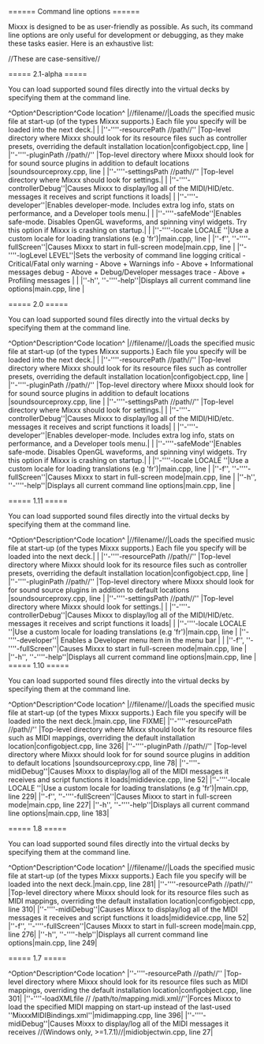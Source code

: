 ====== Command line options ======

Mixxx is designed to be as user-friendly as possible. As such, its command line options are only useful for development or debugging, as they make these tasks easier. Here is an exhaustive list:

//These are case-sensitive//

===== 2.1-alpha =====

You can load supported sound files directly into the virtual decks by specifying them at the command line.

^Option^Description^Code location^
|//filename//|Loads the specified music file at start-up (of the types Mixxx supports.) Each file you specify will be loaded into the next deck.| |
|''-''''-resourcePath //path//'' |Top-level directory where Mixxx should look for its resource files such as controller presets, overriding the default installation location|configobject.cpp, line |
|''-''''-pluginPath //path//'' |Top-level directory where Mixxx should look for for sound source plugins in addition to default locations |soundsourceproxy.cpp, line |
|''-''''-settingsPath //path//'' |Top-level directory where Mixxx should look for settings.| |
|''-''''-controllerDebug''|Causes Mixxx to display/log all of the MIDI/HID/etc. messages it receives and script functions it loads| |
|''-''''-developer''|Enables developer-mode. Includes extra log info, stats on performance, and a Developer tools menu.| |
|''-''''-safeMode''|Enables safe-mode. Disables OpenGL waveforms, and spinning vinyl widgets. Try this option if Mixxx is crashing on startup.| |
|''-''''-locale LOCALE ''|Use a custom locale for loading translations (e.g 'fr')|main.cpp, line |
|''-f'', ''-''''-fullScreen''|Causes Mixxx to start in full-screen mode|main.cpp, line |
|''-''''-logLevel LEVEL''|Sets the verbosity of command line logging
  critical - Critical/Fatal only
  warning  - Above + Warnings
  info     - Above + Informational messages
  debug    - Above + Debug/Developer messages
  trace    - Above + Profiling messages
| |
|''-h'', ''-''''-help''|Displays all current command line options|main.cpp, line |

===== 2.0 =====

You can load supported sound files directly into the virtual decks by specifying them at the command line.

^Option^Description^Code location^
|//filename//|Loads the specified music file at start-up (of the types Mixxx supports.) Each file you specify will be loaded into the next deck.| |
|''-''''-resourcePath //path//'' |Top-level directory where Mixxx should look for its resource files such as controller presets, overriding the default installation location|configobject.cpp, line |
|''-''''-pluginPath //path//'' |Top-level directory where Mixxx should look for for sound source plugins in addition to default locations |soundsourceproxy.cpp, line |
|''-''''-settingsPath //path//'' |Top-level directory where Mixxx should look for settings.| |
|''-''''-controllerDebug''|Causes Mixxx to display/log all of the MIDI/HID/etc. messages it receives and script functions it loads| |
|''-''''-developer''|Enables developer-mode. Includes extra log info, stats on performance, and a Developer tools menu.| |
|''-''''-safeMode''|Enables safe-mode. Disables OpenGL waveforms, and spinning vinyl widgets. Try this option if Mixxx is crashing on startup.| |
|''-''''-locale LOCALE ''|Use a custom locale for loading translations (e.g 'fr')|main.cpp, line |
|''-f'', ''-''''-fullScreen''|Causes Mixxx to start in full-screen mode|main.cpp, line |
|''-h'', ''-''''-help''|Displays all current command line options|main.cpp, line |



===== 1.11 =====

You can load supported sound files directly into the virtual decks by specifying them at the command line.

^Option^Description^Code location^
|//filename//|Loads the specified music file at start-up (of the types Mixxx supports.) Each file you specify will be loaded into the next deck.| |
|''-''''-resourcePath //path//'' |Top-level directory where Mixxx should look for its resource files such as controller presets, overriding the default installation location|configobject.cpp, line |
|''-''''-pluginPath //path//'' |Top-level directory where Mixxx should look for for sound source plugins in addition to default locations |soundsourceproxy.cpp, line |
|''-''''-settingsPath //path//'' |Top-level directory where Mixxx should look for settings.| |
|''-''''-controllerDebug''|Causes Mixxx to display/log all of the MIDI/HID/etc. messages it receives and script functions it loads| |
|''-''''-locale LOCALE ''|Use a custom locale for loading translations (e.g 'fr')|main.cpp, line |
|''-''''-developer''| Enables a Developer menu item in the menu bar | |
|''-f'', ''-''''-fullScreen''|Causes Mixxx to start in full-screen mode|main.cpp, line |
|''-h'', ''-''''-help''|Displays all current command line options|main.cpp, line |
===== 1.10 =====

You can load supported sound files directly into the virtual decks by specifying them at the command line.

^Option^Description^Code location^
|//filename//|Loads the specified music file at start-up (of the types Mixxx supports.) Each file you specify will be loaded into the next deck.|main.cpp, line FIXME|
|''-''''-resourcePath //path//'' |Top-level directory where Mixxx should look for its resource files such as MIDI mappings, overriding the default installation location|configobject.cpp, line 326|
|''-''''-pluginPath //path//'' |Top-level directory where Mixxx should look for for sound source plugins in addition to default locations |soundsourceproxy.cpp, line 78|
|''-''''-midiDebug''|Causes Mixxx to display/log all of the MIDI messages it receives and script functions it loads|mididevice.cpp, line 52|
|''-''''-locale LOCALE ''|Use a custom locale for loading translations (e.g 'fr')|main.cpp, line 229|
|''-f'', ''-''''-fullScreen''|Causes Mixxx to start in full-screen mode|main.cpp, line 227|
|''-h'', ''-''''-help''|Displays all current command line options|main.cpp, line 183|

===== 1.8 =====

You can load supported sound files directly into the virtual decks by specifying them at the command line.

^Option^Description^Code location^
|//filename//|Loads the specified music file at start-up (of the types Mixxx supports.) Each file you specify will be loaded into the next deck.|main.cpp, line 281|
|''-''''-resourcePath //path//'' |Top-level directory where Mixxx should look for its resource files such as MIDI mappings, overriding the default installation location|configobject.cpp, line 310|
|''-''''-midiDebug''|Causes Mixxx to display/log all of the MIDI messages it receives and script functions it loads|mididevice.cpp, line 52|
|''-f'', ''-''''-fullScreen''|Causes Mixxx to start in full-screen mode|main.cpp, line 276|
|''-h'', ''-''''-help''|Displays all current command line options|main.cpp, line 249|

===== 1.7 =====

^Option^Description^Code location^
|''-''''-resourcePath //path//'' |Top-level directory where Mixxx should look for its resource files such as MIDI mappings, overriding the default installation location|configobject.cpp, line 301|
|''-''''-loadXMLfile // /path/to/mapping.midi.xml//''|Forces Mixxx to load the specified MIDI mapping on start-up instead of the last-used ''MixxxMIDIBindings.xml''|midimapping.cpp, line 396|
|''-''''-midiDebug''|Causes Mixxx to display/log all of the MIDI messages it receives //(Windows only, >=1.7.1)//|midiobjectwin.cpp, line 27|

